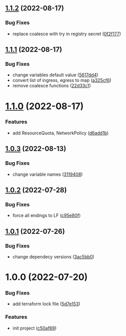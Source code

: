 ## [1.1.2](https://github.com/cktf/terraform-kubernetes-environment/compare/1.1.1...1.1.2) (2022-08-17)


### Bug Fixes

* replace coalesce with try in registry secret ([0f2f177](https://github.com/cktf/terraform-kubernetes-environment/commit/0f2f1771e5c8aa352e9cca309225f6b0cb3c8c58))

## [1.1.1](https://github.com/cktf/terraform-kubernetes-environment/compare/1.1.0...1.1.1) (2022-08-17)


### Bug Fixes

* change variables default value ([5617dd4](https://github.com/cktf/terraform-kubernetes-environment/commit/5617dd4fb90ae9f83f1ccb6c8bd4e3d983c70fd7))
* convert list of ingress, egress to map ([a325cf6](https://github.com/cktf/terraform-kubernetes-environment/commit/a325cf68f37e2c3f940a49ae86dccc5c22820464))
* remove coalesce functions ([22d33c1](https://github.com/cktf/terraform-kubernetes-environment/commit/22d33c13e3f39853ad1a5a1dcc9e84ee84a9d987))

# [1.1.0](https://github.com/cktf/terraform-kubernetes-environment/compare/1.0.3...1.1.0) (2022-08-17)


### Features

* add ResourceQuota, NetworkPolicy ([d6add1b](https://github.com/cktf/terraform-kubernetes-environment/commit/d6add1b9deb53dcefb0d05c4afce66f932151fa0))

## [1.0.3](https://github.com/cktf/terraform-kubernetes-environment/compare/1.0.2...1.0.3) (2022-08-13)


### Bug Fixes

* change variable names ([3119408](https://github.com/cktf/terraform-kubernetes-environment/commit/311940858a0641df29a18b3d37672b0ec257837c))

## [1.0.2](https://github.com/cktf/terraform-kubernetes-environment/compare/1.0.1...1.0.2) (2022-07-28)


### Bug Fixes

* force all endings to LF ([c95e80f](https://github.com/cktf/terraform-kubernetes-environment/commit/c95e80f156a935b0ce678f50064d325b385558d8))

## [1.0.1](https://github.com/cktf/terraform-kubernetes-environment/compare/1.0.0...1.0.1) (2022-07-26)


### Bug Fixes

* change dependecy versions ([3ac5bb0](https://github.com/cktf/terraform-kubernetes-environment/commit/3ac5bb0cb721d8d8b8e2384a351840bf1c0d0742))

# 1.0.0 (2022-07-20)


### Bug Fixes

* add terraform lock file ([5d7e153](https://github.com/cktf/terraform-kubernetes-environment/commit/5d7e15322d39f099d30ff9f00a7956aec9fa413a))


### Features

* init project ([c50af89](https://github.com/cktf/terraform-kubernetes-environment/commit/c50af894fa2134e2a6dd770a6dc2fa689e676a4a))
